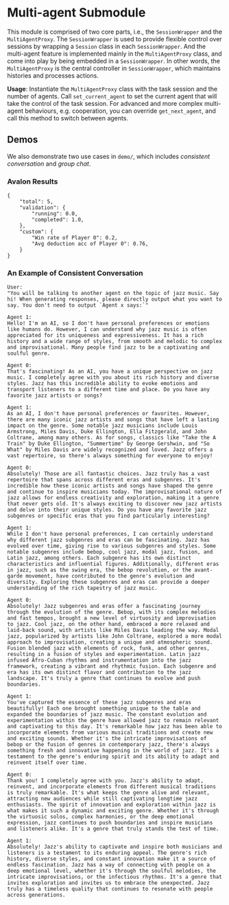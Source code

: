 # Multi-agent Submodule

This module is comprised of two core parts, i.e., the `SessionWrapper` and the `MultiAgentProxy`. The `SessionWrapper` is used to provide flexible control over sessions by wrapping a `Session` class in each `SessionWrapper`. And the multi-agent feature is implemented mainly in the `MultiAgentProxy` class, and come into play by being embedded in a `SessionWrapper`. In other words, the `MultiAgentProxy` is the central controller in `SessionWrapper`, which maintains histories and processes actions.

**Usage**: Instantiate the `MultiAgentProxy` class with the task session and the number of agents. Call `set_current_agent` to set the current agent that will take the control of the task session. For advanced and more complex multi-agent behaviours, e.g. cooperation, you can override `get_next_agent`, and call this method to switch between agents.

## Demos

We also demonstrate two use cases in `demo/`, which includes *consistent conversation* and *group chat*.

### Avalon Results

```
{
    "total": 5,
    "validation": {
        "running": 0.0,
        "completed": 1.0,
    },
    "custom": {
        "Win rate of Player 0": 0.2,
        "Avg deduction acc of Player 0": 0.76,
    }
}
```

### An Example of Consistent Conversation

```
User:
"You will be talking to another agent on the topic of jazz music. Say hi! When generating responses, please directly output what you want to say. You don't need to output `Agent x says:`"

Agent 1:
Hello! I'm an AI, so I don't have personal preferences or emotions like humans do. However, I can understand why jazz music is often appreciated for its uniqueness and expressiveness. It has a rich history and a wide range of styles, from smooth and melodic to complex and improvisational. Many people find jazz to be a captivating and soulful genre.

Agent 0:
That's fascinating! As an AI, you have a unique perspective on jazz music. I completely agree with you about its rich history and diverse styles. Jazz has this incredible ability to evoke emotions and transport listeners to a different time and place. Do you have any favorite jazz artists or songs?

Agent 1:
As an AI, I don't have personal preferences or favorites. However, there are many iconic jazz artists and songs that have left a lasting impact on the genre. Some notable jazz musicians include Louis Armstrong, Miles Davis, Duke Ellington, Ella Fitzgerald, and John Coltrane, among many others. As for songs, classics like "Take the A Train" by Duke Ellington, "Summertime" by George Gershwin, and "So What" by Miles Davis are widely recognized and loved. Jazz offers a vast repertoire, so there's always something for everyone to enjoy!

Agent 0:
Absolutely! Those are all fantastic choices. Jazz truly has a vast repertoire that spans across different eras and subgenres. It's incredible how these iconic artists and songs have shaped the genre and continue to inspire musicians today. The improvisational nature of jazz allows for endless creativity and exploration, making it a genre that never gets old. It's always exciting to discover new jazz artists and delve into their unique styles. Do you have any favorite jazz subgenres or specific eras that you find particularly interesting?

Agent 1:
While I don't have personal preferences, I can certainly understand why different jazz subgenres and eras can be fascinating. Jazz has evolved over time, giving rise to various subgenres and styles. Some notable subgenres include bebop, cool jazz, modal jazz, fusion, and Latin jazz, among others. Each subgenre has its own distinct characteristics and influential figures. Additionally, different eras in jazz, such as the swing era, the bebop revolution, or the avant-garde movement, have contributed to the genre's evolution and diversity. Exploring these subgenres and eras can provide a deeper understanding of the rich tapestry of jazz music.

Agent 0:
Absolutely! Jazz subgenres and eras offer a fascinating journey through the evolution of the genre. Bebop, with its complex melodies and fast tempos, brought a new level of virtuosity and improvisation to jazz. Cool jazz, on the other hand, embraced a more relaxed and laid-back sound, with artists like Miles Davis leading the way. Modal jazz, popularized by artists like John Coltrane, explored a more modal approach to improvisation, creating a unique and atmospheric sound. Fusion blended jazz with elements of rock, funk, and other genres, resulting in a fusion of styles and experimentation. Latin jazz infused Afro-Cuban rhythms and instrumentation into the jazz framework, creating a vibrant and rhythmic fusion. Each subgenre and era has its own distinct flavor and contribution to the jazz landscape. It's truly a genre that continues to evolve and push boundaries.

Agent 1:
You've captured the essence of these jazz subgenres and eras beautifully! Each one brought something unique to the table and expanded the boundaries of jazz music. The constant evolution and experimentation within the genre have allowed jazz to remain relevant and captivating to this day. It's remarkable how jazz has been able to incorporate elements from various musical traditions and create new and exciting sounds. Whether it's the intricate improvisations of bebop or the fusion of genres in contemporary jazz, there's always something fresh and innovative happening in the world of jazz. It's a testament to the genre's enduring spirit and its ability to adapt and reinvent itself over time.

Agent 0:
Thank you! I completely agree with you. Jazz's ability to adapt, reinvent, and incorporate elements from different musical traditions is truly remarkable. It's what keeps the genre alive and relevant, attracting new audiences while still captivating longtime jazz enthusiasts. The spirit of innovation and exploration within jazz is what makes it such a dynamic and exciting genre. Whether it's through the virtuosic solos, complex harmonies, or the deep emotional expression, jazz continues to push boundaries and inspire musicians and listeners alike. It's a genre that truly stands the test of time.

Agent 1:
Absolutely! Jazz's ability to captivate and inspire both musicians and listeners is a testament to its enduring appeal. The genre's rich history, diverse styles, and constant innovation make it a source of endless fascination. Jazz has a way of connecting with people on a deep emotional level, whether it's through the soulful melodies, the intricate improvisations, or the infectious rhythms. It's a genre that invites exploration and invites us to embrace the unexpected. Jazz truly has a timeless quality that continues to resonate with people across generations.

```
